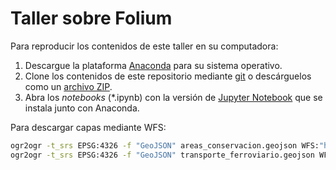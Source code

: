 # Taller sobre Folium

Para reproducir los contenidos de este taller en su computadora:

1. Descargue la plataforma [Anaconda](https://www.anaconda.com/) para su sistema operativo.
2. Clone los contenidos de este repositorio mediante [git](https://git-scm.com/) o descárguelos como un [archivo ZIP](https://github.com/mfvargas/taller-folium/archive/master.zip).
3. Abra los _notebooks_ (*.ipynb) con la versión de [Jupyter Notebook](https://jupyter.org/) que se instala junto con Anaconda.

Para descargar capas mediante WFS:
```bash
ogr2ogr -t_srs EPSG:4326 -f "GeoJSON" areas_conservacion.geojson WFS:"http://geos1pne.sirefor.go.cr/wfs?" "PNE:areas_conservacion"
ogr2ogr -t_srs EPSG:4326 -f "GeoJSON" transporte_ferroviario.geojson WFS:"http://geos.snitcr.go.cr/be/IGN_25/wfs?" "IGN_25:transporteferroviario_25k"
```
